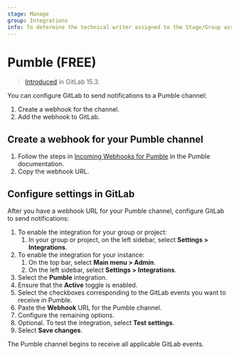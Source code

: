 ```yaml
---
stage: Manage
group: Integrations
info: To determine the technical writer assigned to the Stage/Group associated with this page, see https://about.gitlab.com/handbook/product/ux/technical-writing/#assignments
---
```


# Pumble **(FREE)**

> [Introduced](https://gitlab.com/gitlab-org/gitlab/-/merge_requests/93623) in GitLab 15.3.

You can configure GitLab to send notifications to a Pumble channel:

1. Create a webhook for the channel.
1. Add the webhook to GitLab.

## Create a webhook for your Pumble channel

1. Follow the steps in [Incoming Webhooks for Pumble](https://pumble.com/help/integrations/custom-apps/incoming-webhooks-for-pumble/) in the Pumble documentation.
1. Copy the webhook URL.

## Configure settings in GitLab

After you have a webhook URL for your Pumble channel, configure GitLab to send
notifications:

1. To enable the integration for your group or project:
   1. In your group or project, on the left sidebar, select **Settings > Integrations**.
1. To enable the integration for your instance:
   1. On the top bar, select **Main menu > Admin**.
   1. On the left sidebar, select **Settings > Integrations**.
1. Select the **Pumble** integration.
1. Ensure that the **Active** toggle is enabled.
1. Select the checkboxes corresponding to the GitLab events you want to receive in Pumble.
1. Paste the **Webhook** URL for the Pumble channel.
1. Configure the remaining options.
1. Optional. To test the integration, select **Test settings**.
1. Select **Save changes**.

The Pumble channel begins to receive all applicable GitLab events.
